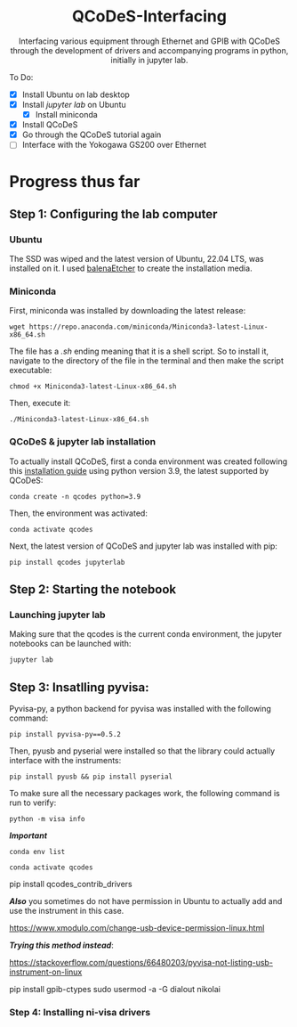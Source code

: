 <h1 align="center">
  QCoDeS-Interfacing
</h1>

<p align="center">
  Interfacing various equipment through Ethernet and GPIB with QCoDeS through the development of drivers and accompanying programs in python, initially in jupyter lab.
</p>

To Do:
- [x] Install Ubuntu on lab desktop
- [x] Install *jupyter lab* on Ubuntu
  - [x] Install miniconda
- [x] Install QCoDeS
- [x] Go through the QCoDeS tutorial again
- [ ] Interface with the Yokogawa GS200 over Ethernet

# Progress thus far

## Step 1: Configuring the lab computer

### Ubuntu

The SSD was wiped and the latest version of Ubuntu, 22.04 LTS, was installed on it. I used [balenaEtcher](https://www.balena.io/etcher/) to create the installation media.

### Miniconda

First, miniconda was installed by downloading the latest release:
```
wget https://repo.anaconda.com/miniconda/Miniconda3-latest-Linux-x86_64.sh
```

The file has a *.sh* ending meaning that it is a shell script. So to install it, navigate to the directory of the file in the terminal and then make the script executable:
```
chmod +x Miniconda3-latest-Linux-x86_64.sh
```

Then, execute it:
```
./Miniconda3-latest-Linux-x86_64.sh
```

### QCoDeS & jupyter lab installation

To actually install QCoDeS, first a conda environment was created following this [installation guide](https://qcodes.github.io/Qcodes/start/index.html) using python version 3.9, the latest supported by QCoDeS:
```
conda create -n qcodes python=3.9
```

Then, the environment was activated:
```
conda activate qcodes
```

Next, the latest version of QCoDeS and jupyter lab was installed with pip:
```
pip install qcodes jupyterlab
```

## Step 2: Starting the notebook

### Launching jupyter lab

Making sure that the qcodes is the current conda environment, the jupyter notebooks can be launched with:
```
jupyter lab
```

## Step 3: Insatlling pyvisa:

Pyvisa-py, a python backend for pyvisa was installed with the following command:
```
pip install pyvisa-py==0.5.2
```

Then, pyusb and pyserial were installed so that the library could actually interface with the instruments:
```
pip install pyusb && pip install pyserial
```

To make sure all the necessary packages work, the following command is run to verify:
```
python -m visa info
```

***Important***

```
conda env list
```

```
conda activate qcodes
```

pip install qcodes_contrib_drivers

***Also*** you sometimes do not have permission in Ubuntu to actually add and use the instrument in this case.

https://www.xmodulo.com/change-usb-device-permission-linux.html

***Trying this method instead***:

https://stackoverflow.com/questions/66480203/pyvisa-not-listing-usb-instrument-on-linux

pip install gpib-ctypes
sudo usermod -a -G dialout nikolai

### Step 4: Installing ni-visa drivers
